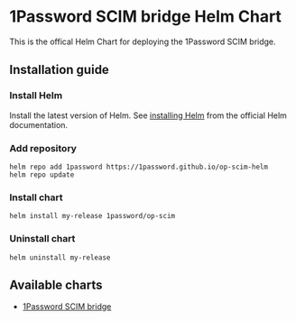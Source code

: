 # 1Password SCIM bridge Helm Chart

This is the offical Helm Chart for deploying the 1Password SCIM bridge.

## Installation guide

### Install Helm

Install the latest version of Helm. See [installing Helm](https://helm.sh/docs/intro/install/) from the official Helm documentation.

### Add repository

```shell
helm repo add 1password https://1password.github.io/op-scim-helm
helm repo update
```

### Install chart

```shell
helm install my-release 1password/op-scim
```

### Uninstall chart

```shell
helm uninstall my-release
```

## Available charts

- [1Password SCIM bridge](./charts/op-scim-bridge/)
